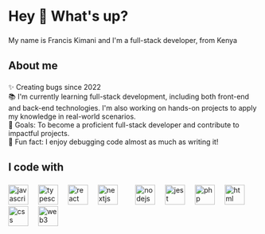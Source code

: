 <h1 align="left">Hey 👋 What's up?</h1>

###

<p align="left">My name is Francis Kimani and I'm a  full-stack developer, from Kenya</p>

###

<h2 align="left">About me</h2>

###

<p align="left">
  ✨ Creating bugs since 2022<br>
  📚 I'm currently learning full-stack development, including both front-end and back-end technologies. I'm also working on hands-on projects to apply my knowledge in real-world scenarios.<br>
  🎯 Goals: To become a proficient full-stack developer and contribute to impactful projects.<br>
  🎲 Fun fact: I enjoy debugging code almost as much as writing it!
</p>

###

<h2 align="left">I code with</h2>

###

<div align="left">
 <img src="https://cdn.jsdelivr.net/gh/devicons/devicon/icons/javascript/javascript-original.svg" height="40" alt="javascript logo" />
<img width="12" />
<img src="https://cdn.jsdelivr.net/gh/devicons/devicon/icons/typescript/typescript-original.svg" height="40" alt="typescript logo" />
<img width="12" />
<img src="https://cdn.jsdelivr.net/gh/devicons/devicon/icons/react/react-original.svg" height="40" alt="react logo" />
<img width="12" />
<img src="https://cdn.jsdelivr.net/gh/devicons/devicon/icons/nextjs/nextjs-original.svg" height="40" alt="nextjs logo" />
<img width="12" />
<!-- <img src="https://cdn.jsdelivr.net/gh/devicons/devicon/icons/storybook/storybook-original.svg" height="40" alt="storybook logo" /> -->
<img width="12" />
<img src="https://cdn.jsdelivr.net/gh/devicons/devicon/icons/nodejs/nodejs-original.svg" height="40" alt="nodejs logo" />
<img width="12" />
<img src="https://cdn.jsdelivr.net/gh/devicons/devicon/icons/jest/jest-plain.svg" height="40" alt="jest logo" />
<img width="12" />
<img src="https://cdn.jsdelivr.net/gh/devicons/devicon/icons/php/php-original.svg" height="40" alt="php logo" />
<img width="12" />
<img src="https://cdn.jsdelivr.net/gh/devicons/devicon/icons/html5/html5-original.svg" height="40" alt="html logo" />
<img width="12" />
<img src="https://cdn.jsdelivr.net/gh/devicons/devicon/icons/css3/css3-original.svg" height="40" alt="css logo" />
<img width="12" />
<img src="https://raw.githubusercontent.com/web3/web3.js/1.x/assets/logo/web3js.jpg" height="40" alt="web3 logo" />

</div>

###
